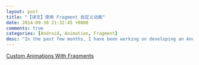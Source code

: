 ```yaml
---
layout: post
title: "【译文】使用 Fragment 自定义动画"
date: 2014-09-30 21:32:45 +0800
comments: true
categories: [Android, Animation, Fragment]
desc: "In the past few months, I have been working on developing an Android application from the ground up. This app named after the name of the company, Capitaine Train, can be downloaded on the Google Play Store. Capitaine Train - which can literally be translated as “Captain Train” in English - is a 3-year-old startup born from a simple truth: getting train tickets in Europe was a pain in the ass. We, at Capitaine Train, aim to revolutionize the way people travel all around Europe by simplifying the overall train experience. The release of the Android application clearly represented an important step forward in this direction."
---
```


[Custom Animations With Fragments][1]

[1]: http://cyrilmottier.com/2014/05/20/custom-animations-with-fragments/